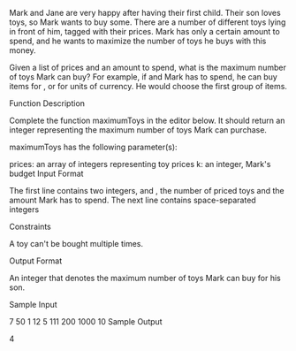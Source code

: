 Mark and Jane are very happy after having their first child. Their son loves toys, so Mark wants to buy some. There are a number of different toys lying in front of him, tagged with their prices. Mark has only a certain amount to spend, and he wants to maximize the number of toys he buys with this money.

Given a list of prices and an amount to spend, what is the maximum number of toys Mark can buy? For example, if  and Mark has  to spend, he can buy items  for , or  for  units of currency. He would choose the first group of  items.

Function Description

Complete the function maximumToys in the editor below. It should return an integer representing the maximum number of toys Mark can purchase.

maximumToys has the following parameter(s):

prices: an array of integers representing toy prices
k: an integer, Mark's budget
Input Format

The first line contains two integers,  and , the number of priced toys and the amount Mark has to spend.
The next line contains  space-separated integers 

Constraints




A toy can't be bought multiple times.

Output Format

An integer that denotes the maximum number of toys Mark can buy for his son.

Sample Input

7 50
1 12 5 111 200 1000 10
Sample Output

4
